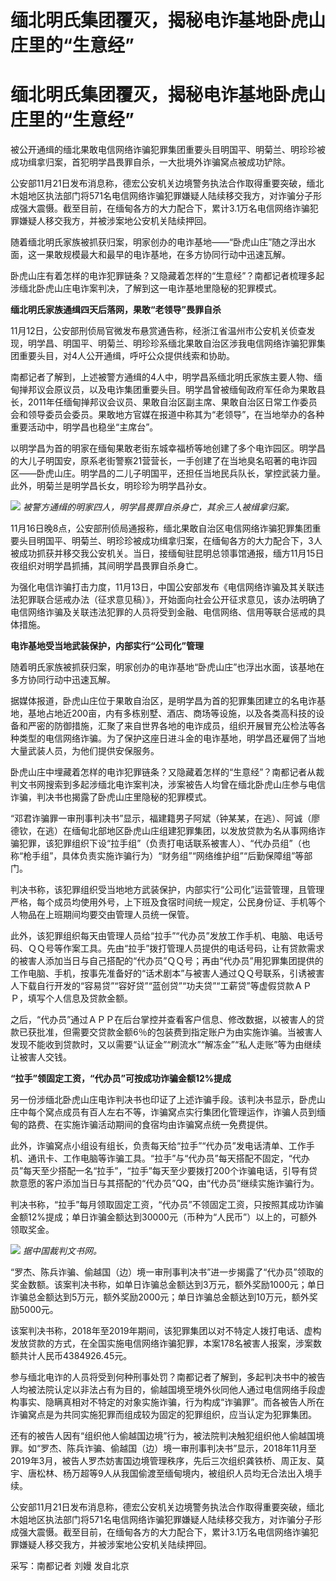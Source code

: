 # 缅北明氏集团覆灭，揭秘电诈基地卧虎山庄里的“生意经”

# 缅北明氏集团覆灭，揭秘电诈基地卧虎山庄里的“生意经”

被公开通缉的缅北果敢电信网络诈骗犯罪集团重要头目明国平、明菊兰、明珍珍被成功缉拿归案，首犯明学昌畏罪自杀，一大批境外诈骗窝点被成功铲除。

公安部11月21日发布消息称，德宏公安机关边境警务执法合作取得重要突破，缅北木姐地区执法部门将571名电信网络诈骗犯罪嫌疑人陆续移交我方，对诈骗分子形成强大震慑。截至目前，在缅甸各方的大力配合下，累计3.1万名电信网络诈骗犯罪嫌疑人移交我方，并被涉案地公安机关陆续押回。

随着缅北明氏家族被抓获归案，明家创办的电诈基地——“卧虎山庄”随之浮出水面，这一果敢规模最大和最早的电诈基地，在多方协同行动中迅速瓦解。

卧虎山庄有着怎样的电诈犯罪链条？又隐藏着怎样的“生意经”？南都记者梳理多起涉缅北卧虎山庄电诈案判决，了解到这一电诈基地里隐秘的犯罪模式。

**缅北明氏家族通缉四天后落网，果敢“老领导”畏罪自杀**

11月12日，公安部刑侦局官微发布悬赏通告称，经浙江省温州市公安机关侦查发现，明学昌、明国平、明菊兰、明珍珍系缅北果敢自治区涉我电信网络诈骗犯罪集团重要头目，对4人公开通缉，呼吁公众提供线索和协助。

南都记者了解到，上述被警方通缉的4人中，明学昌系缅北明氏家族主要人物、缅甸掸邦议会原议员，以及电诈集团重要头目。明学昌曾被缅甸政府军任命为果敢县长，2011年任缅甸掸邦议会议员、果敢自治区副主席、果敢自治区日常工作委员会和领导委员会委员。果敢地方官媒在报道中称其为“老领导”，在当地举办的各种重要活动中，明学昌也稳坐“主席台”。

以明学昌为首的明家在缅甸果敢老街东城幸福桥等地创建了多个电诈园区。明学昌的大儿子明国安，原系老街警察21营营长，一手创建了在当地臭名昭著的电诈园区——卧虎山庄。明学昌的二儿子明国平，还担任当地民兵队长，掌控武装力量。此外，明菊兰是明学昌长女，明珍珍为明学昌孙女。

![](https://inews.gtimg.com/om_bt/OGRpDGDh2_k6i6YgrerBI51vmNCXKzSMo17pkY7GcY9O8AA/1000)
_被警方通缉的明家四人，明学昌畏罪自杀身亡，其余三人被缉拿归案。_

11月16日晚8点，公安部刑侦局通报称，缅北果敢自治区电信网络诈骗犯罪集团重要头目明国平、明菊兰、明珍珍被成功缉拿归案，在缅甸各方的大力配合下，3人被成功抓获并移交我公安机关。当日，接缅甸驻昆明总领事馆通报，缅方11月15日夜组织对明学昌抓捕，其间明学昌畏罪自杀身亡。

为强化电信诈骗打击力度，11月13日，中国公安部发布《电信网络诈骗及其关联违法犯罪联合惩戒办法（征求意见稿）》，开始面向社会公开征求意见，该办法明确了电信网络诈骗及关联违法犯罪的人员将受到金融、电信网络、信用等联合惩戒的具体措施。

**电诈基地受当地武装保护，内部实行“公司化”管理**

随着明氏家族被抓获归案，明家创办的电诈基地“卧虎山庄”也浮出水面，该基地在多方协同行动中迅速瓦解。

据媒体报道，卧虎山庄位于果敢自治区，是明学昌为首的犯罪集团建立的名电诈基地，基地占地近200亩，内有多栋别墅、酒店、商场等设施，以及各类高科技的设备和严密的防御措施，汇聚了来自世界各地的电诈成员，组织开展冒充公检法等各种类型的电信网络诈骗。为了保护这座日进斗金的电诈基地，明学昌还雇佣了当地大量武装人员，为他们提供安保服务。

卧虎山庄中埋藏着怎样的电诈犯罪链条？又隐藏着怎样的“生意经”？南都记者从裁判文书网搜索到多起涉缅北电诈案判决，涉案被告人均曾在缅北卧虎山庄参与电信诈骗，判决书也揭露了卧虎山庄里隐秘的犯罪模式。

“邓君诈骗罪一审刑事判决书”显示，福建籍男子阿斌（钟某某，在逃）、阿诚（廖德钦，在逃）在缅甸北部地区卧虎山庄组建犯罪集团，以发放贷款为名从事网络诈骗犯罪，该犯罪组织下设“拉手组”（负责打电话联系被害人）、“代办员组”（也称“枪手组”，具体负责实施诈骗行为）“财务组”“网络维护组”“后勤保障组”等部门。

判决书称，该犯罪组织受当地地方武装保护，内部实行“公司化”运营管理，且管理严格，每个成员均使用外号，上下班及食宿时间统一规定，公民身份证、手机等个人物品在上班期间均要交由管理人员统一保管。

此外，该犯罪组织每天由管理人员给“拉手”“代办员”发放工作手机、电脑、电话号码、ＱＱ号等作案工具。先由“拉手”拨打管理人员提供的电话号码，让有贷款需求的被害人添加当日与自己搭配的“代办员”ＱＱ号；再由“代办员”用犯罪集团提供的工作电脑、手机，按事先准备好的“话术剧本”与被害人通过ＱＱ号联系，引诱被害人下载自行开发的“容易贷”“容好贷”“蓝创贷”“功夫贷”“工薪贷”等虚假贷款ＡＰＰ，填写个人信息及贷款金额。

之后，“代办员”通过ＡＰＰ在后台掌控并查看客户信息、修改数据，以被害人的贷款已获批准，但需要交贷款金额6％的包装费到指定账户为由实施诈骗。当被害人发现不能收到贷款时，又以需要“认证金”“刷流水”“解冻金”“私人走账”等为由继续让被害人交钱。

**“拉手”领固定工资，“代办员”可按成功诈骗金额12%提成**

另一份涉缅北卧虎山庄电诈判决书也印证了上述诈骗手段。该判决书显示，卧虎山庄中每个窝点成员有百人左右不等，诈骗窝点实行集团化管理运作，诈骗人员到缅甸的路费、在实施诈骗活动期间的食宿均由诈骗窝点统一免费提供。

此外，诈骗窝点小组设有组长，负责每天给“拉手”“代办员”发电话清单、工作手机、通讯卡、工作电脑等诈骗工具。“拉手”与“代办员”每天搭配不固定，“代办员”每天至少搭配一名“拉手”，“拉手”每天至少要拨打200个诈骗电话，引导有贷款意愿的客户添加当日与其搭配的“代办员”QQ，由“代办员”继续实施诈骗行为。

判决书称，“拉手”每月领取固定工资，“代办员”不领固定工资，只按照其成功诈骗金额12%提成；单日诈骗金额达到30000元（币种为“人民币”）以上的，可额外领取奖金。

![](https://inews.gtimg.com/om_bt/O7oCPiHZg7EPfn5-nP1nLlE3TlTyxbq84x8jLu683WkqEAA/1000)
_据中国裁判文书网。_

“罗杰、陈兵诈骗、偷越国（边）境一审刑事判决书”进一步揭露了“代办员”领取的奖金数额。该案判决书称，如单日诈骗总金额达到3万元，额外奖励1000元；单日诈骗总金额达到5万元，额外奖励2000元；单日诈骗总金额达到10万元，额外奖励5000元。

该案判决书称，2018年至2019年期间，该犯罪集团以对不特定人拨打电话、虚构发放贷款的方式，在全国实施电信网络诈骗犯罪，本案178名被害人报案，涉案数额共计人民币4384926.45元。

参与缅北电诈的人员将受到何种刑事处罚？南都记者了解到，多起判决书中的被告人均被法院认定以非法占有为目的，偷越国境至境外伙同他人通过电信网络手段虚构事实、隐瞒真相对不特定的对象实施诈骗，行为构成“诈骗罪”。而各被告人所在诈骗窝点是为共同实施犯罪而组成较为固定的犯罪组织，应当认定为犯罪集团。

还有的被告人因有“组织他人偷越国边境”行为，被法院判决触犯组织他人偷越国境罪。如“罗杰、陈兵诈骗、偷越国（边）境一审刑事判决书”显示，2018年11月至2019年3月，被告人罗杰妨害国边境管理秩序，先后三次组织龚铁桥、周正友、莫宇、唐松林、杨万超等9人从我国偷渡至缅甸境内，被组织人员均无合法出入境手续。

公安部11月21日发布消息称，德宏公安机关边境警务执法合作取得重要突破，缅北木姐地区执法部门将571名电信网络诈骗犯罪嫌疑人陆续移交我方，对诈骗分子形成强大震慑。截至目前，在缅甸各方的大力配合下，累计3.1万名电信网络诈骗犯罪嫌疑人移交我方，并被涉案地公安机关陆续押回。

采写：南都记者 刘嫚 发自北京

